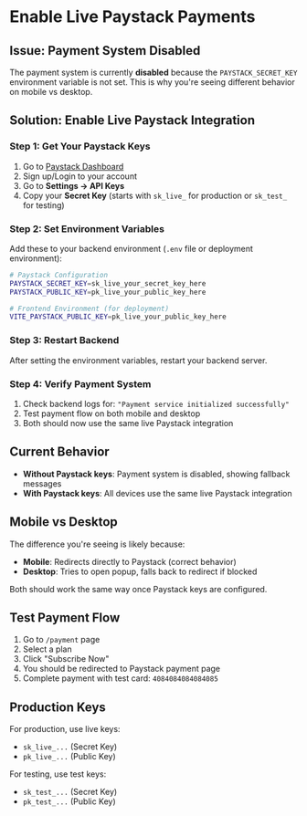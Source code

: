 # Enable Live Paystack Payments

## Issue: Payment System Disabled

The payment system is currently **disabled** because the `PAYSTACK_SECRET_KEY` environment variable is not set. This is why you're seeing different behavior on mobile vs desktop.

## Solution: Enable Live Paystack Integration

### Step 1: Get Your Paystack Keys

1. Go to [Paystack Dashboard](https://dashboard.paystack.com)
2. Sign up/Login to your account
3. Go to **Settings → API Keys**
4. Copy your **Secret Key** (starts with `sk_live_` for production or `sk_test_` for testing)

### Step 2: Set Environment Variables

Add these to your backend environment (`.env` file or deployment environment):

```bash
# Paystack Configuration
PAYSTACK_SECRET_KEY=sk_live_your_secret_key_here
PAYSTACK_PUBLIC_KEY=pk_live_your_public_key_here

# Frontend Environment (for deployment)
VITE_PAYSTACK_PUBLIC_KEY=pk_live_your_public_key_here
```

### Step 3: Restart Backend

After setting the environment variables, restart your backend server.

### Step 4: Verify Payment System

1. Check backend logs for: `"Payment service initialized successfully"`
2. Test payment flow on both mobile and desktop
3. Both should now use the same live Paystack integration

## Current Behavior

- **Without Paystack keys**: Payment system is disabled, showing fallback messages
- **With Paystack keys**: All devices use the same live Paystack integration

## Mobile vs Desktop

The difference you're seeing is likely because:
- **Mobile**: Redirects directly to Paystack (correct behavior)
- **Desktop**: Tries to open popup, falls back to redirect if blocked

Both should work the same way once Paystack keys are configured.

## Test Payment Flow

1. Go to `/payment` page
2. Select a plan
3. Click "Subscribe Now"
4. You should be redirected to Paystack payment page
5. Complete payment with test card: `4084084084084085`

## Production Keys

For production, use live keys:
- `sk_live_...` (Secret Key)
- `pk_live_...` (Public Key)

For testing, use test keys:
- `sk_test_...` (Secret Key)  
- `pk_test_...` (Public Key)